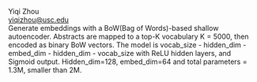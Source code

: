 Yiqi Zhou  
yiqizhou@usc.edu  
Generate embeddings with a BoW(Bag of Words)-based shallow autoencoder. 
Abstracts are mapped to a top-K vocabulary K = 5000, 
then encoded as binary BoW vectors. 
The model is vocab_size - hidden_dim - embed_dim - 
hidden_dim - vocab_size with ReLU hidden layers, 
and Sigmoid output. Hidden_dim=128, 
embed_dim=64 and total parameters = 1.3M, 
smaller than 2M.